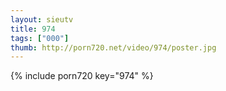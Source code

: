 ```yaml
--- 
layout: sieutv
title: 974
tags: ["000"]
thumb: http://porn720.net/video/974/poster.jpg
---
```

{% include porn720 key="974" %} 
